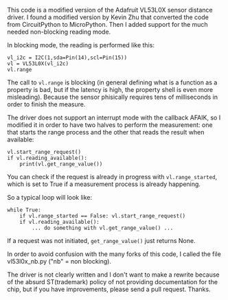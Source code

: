 This code is a modified version of the Adafruit VL53L0X sensor distance driver.
I found a modified version by Kevin Zhu that converted the code from CircuitPython to MicroPython. Then I added support for the much needed non-blocking reading mode.

In blocking mode, the reading is performed like this:

    vl_i2c = I2C(1,sda=Pin(14),scl=Pin(15))
    vl = VL53L0X(vl_i2c)
    vl.range

The call to `vl.range` is blocking (in general defining what is a function as a property is bad, but if the latency is high, the property shell is even more misleading). Because the sensor phisically requires tens of milliseconds in order to finish the measure.

The driver does not support an interrupt mode with the callback AFAIK, so I
modified it in order to have two halves to perform the measurement: one that
starts the range process and the other that reads the result when available:

    vl.start_range_request()
    if vl.reading_available():
        print(vl.get_range_value())

You can check if the request is already in progress with `vl.range_started`, which is set to True if a measurement process is already happening.

So a typical loop will look like:

    while True:
        if vl.range_started == False: vl.start_range_request()
        if vl.reading_available():
            ... do something with vl.get_range_value() ...

If a request was not initiated, `get_range_value()` just returns None.

In order to avoid confusion with the many forks of this code, I called the file vl53l0x_nb.py ("nb" = non blocking).

The driver is not clearly written and I don't want to make a rewrite because of the absurd ST(trademark) policy of not providing documentation for the chip, but if you have improvements, please send a pull request. Thanks.
